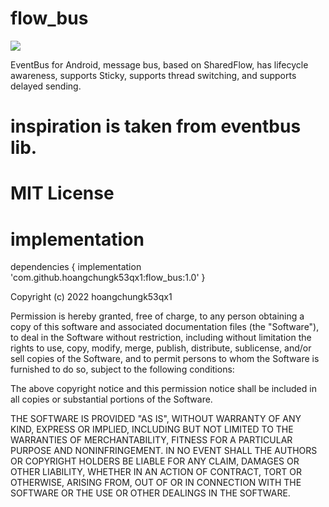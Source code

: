 # flow_bus
[![](https://jitpack.io/v/hoangchungk53qx1/flow_bus.svg)](https://jitpack.io/#hoangchungk53qx1/flow_bus)

EventBus for Android, message bus, based on SharedFlow, has lifecycle awareness, supports Sticky, supports thread switching, and supports delayed sending.

# inspiration is taken from eventbus lib.

# MIT License

# implementation

dependencies {
	        implementation 'com.github.hoangchungk53qx1:flow_bus:1.0'
	}
  
Copyright (c) 2022 hoangchungk53qx1

Permission is hereby granted, free of charge, to any person obtaining a copy
of this software and associated documentation files (the "Software"), to deal
in the Software without restriction, including without limitation the rights
to use, copy, modify, merge, publish, distribute, sublicense, and/or sell
copies of the Software, and to permit persons to whom the Software is
furnished to do so, subject to the following conditions:

The above copyright notice and this permission notice shall be included in all
copies or substantial portions of the Software.

THE SOFTWARE IS PROVIDED "AS IS", WITHOUT WARRANTY OF ANY KIND, EXPRESS OR
IMPLIED, INCLUDING BUT NOT LIMITED TO THE WARRANTIES OF MERCHANTABILITY,
FITNESS FOR A PARTICULAR PURPOSE AND NONINFRINGEMENT. IN NO EVENT SHALL THE
AUTHORS OR COPYRIGHT HOLDERS BE LIABLE FOR ANY CLAIM, DAMAGES OR OTHER
LIABILITY, WHETHER IN AN ACTION OF CONTRACT, TORT OR OTHERWISE, ARISING FROM,
OUT OF OR IN CONNECTION WITH THE SOFTWARE OR THE USE OR OTHER DEALINGS IN THE
SOFTWARE.
